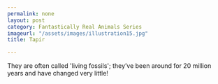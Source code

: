 ```yaml
---
permalink: none
layout: post
category: Fantastically Real Animals Series
imageurl: "/assets/images/illustration15.jpg"
title: Tapir

---
```


They are often called 'living fossils'; they’ve been around for 20 million years and have changed very little!
